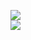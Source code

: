 [![](https://img.shields.io/badge/Made%20With-Github%20Spray-lightgrey.svg?style=for-the-badge&logo=github)](https://github.com/Annihil/github-spray#599)  
[![](https://i.imgur.com/2DrTn0Z.gif)](https://github.com/Annihil/github-spray)